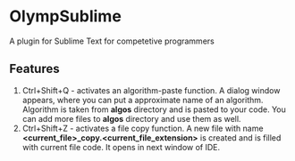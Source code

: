 # OlympSublime
A plugin for Sublime Text for competetive programmers

## Features
1. Ctrl+Shift+Q - activates an algorithm-paste function. A dialog window appears, where you can put a approximate name of an algorithm. Algorithm is taken from **algos** directory and is pasted to your code. You can add more files to **algos** directory and use them as well.
2. Ctrl+Shift+Z - activates a file copy function. A new file with name **<current_file>_copy.<current_file_extension>** is created and is filled with current file code. It opens in next window of IDE.

